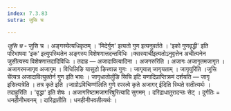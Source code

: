```yaml
---
index: 7.3.83
sutra: जुसि च

---
```

_जुसि च_ - जुसि च । अङ्गस्येत्यधिकृतम् । 'मिदेर्गुण' इत्यतो गुण इत्यनुवर्तते । 'इको गुणवृद्धी' इति परिभाषया 'इक' इत्युपस्थितेन अङ्गस्य विशेषणात्तदन्तविधिः ।क्सस्याची॑इत्यतोऽनुवृत्तेन अचीत्यनेन जुसीत्यस्य विशेषणात्तदादिविधिः । तदाह —  अजादावित्यादिना । अजगरुरिति । अजागः अजागृतमजागृत । अजागरमजागृव अजागृम । विधिलिङि यासुटो ङित्त्वान्न गुणः । जागृयात् जागृयताम् । जागृयुरिति ।जुसि चे॑त्यत्र अजादावित्युक्तेर्न गुण इति भावः । जागृधातोर्लुङि सिचि इटि यणादिप्राप्तिक्रमं दर्शयति —  जागृ इसित्यत्रेति । तत्र कृते इति ।जाग्रोऽविचिण्ण॑लिति गुणे रपरत्वे कृते अजागर् ईदिति स्थिते सतीत्यर्थः । तदाहुरिति । 'वृद्धा' इति शेषः । अजागरिष्टामजागरिषुरित्यादि सुगमम् । दरिद्राधातुरादन्तः सेट् । दुर्गतिः = धनहीनीभवनम् । दारिद्रातीति । धनहीनीभवतीत्यर्थः ।